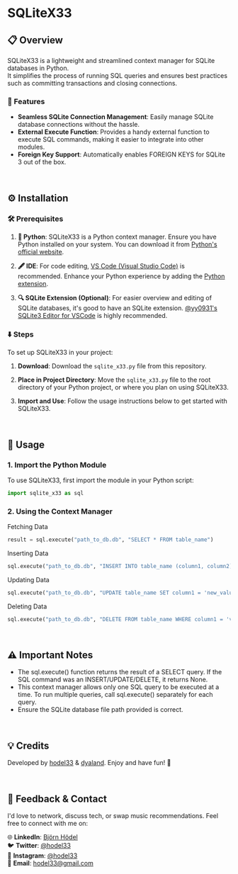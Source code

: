 # SQLiteX33

## 📋 Overview

SQLiteX33 is a lightweight and streamlined context manager for SQLite databases in Python.<br>
It simplifies the process of running SQL queries and ensures best practices such as committing transactions and closing connections.

### 🌟 Features

- **Seamless SQLite Connection Management**: Easily manage SQLite database connections without the hassle.
- **External Execute Function**: Provides a handy external function to execute SQL commands, making it easier to integrate into other modules.
- **Foreign Key Support**: Automatically enables FOREIGN KEYS for SQLite 3 out of the box.

<br>

## ⚙️ Installation

### 🛠️ Prerequisites

1. **🐍 Python**: SQLiteX33 is a Python context manager. Ensure you have Python installed on your system. You can download it from [Python's official website](https://www.python.org/downloads/).

2. **🖋️ IDE**: For code editing, [VS Code (Visual Studio Code)](https://code.visualstudio.com/) is recommended. Enhance your Python experience by adding the [Python extension](https://marketplace.visualstudio.com/items?itemName=ms-python.python).

3. **🔍 SQLite Extension (Optional)**: For easier overview and editing of SQLite databases, it's good to have an SQLite extension. [@yy0931's SQLite3 Editor for VSCode](https://marketplace.visualstudio.com/items?itemName=yy0931.vscode-sqlite3-editor) is highly recommended.

### ⬇️ Steps

To set up SQLiteX33 in your project:

1. **Download**:
   Download the `sqlite_x33.py` file from this repository.

2. **Place in Project Directory**:
   Move the `sqlite_x33.py` file to the root directory of your Python project, or where you plan on using SQLiteX33.

3. **Import and Use**:
   Follow the usage instructions below to get started with SQLiteX33.

<br>

## 🚀 Usage

### 1. Import the Python Module

To use SQLiteX33, first import the module in your Python script:

```python
import sqlite_x33 as sql
```

### 2. Using the Context Manager

Fetching Data
```python
result = sql.execute("path_to_db.db", "SELECT * FROM table_name")
```

Inserting Data
```python
sql.execute("path_to_db.db", "INSERT INTO table_name (column1, column2) VALUES ('value1', 'value2')")
```

Updating Data
```python
sql.execute("path_to_db.db", "UPDATE table_name SET column1 = 'new_value' WHERE column2 = 'value2'")
```

Deleting Data
```python
sql.execute("path_to_db.db", "DELETE FROM table_name WHERE column1 = 'value1'")
```

<br>

## ⚠️ Important Notes

- The sql.execute() function returns the result of a SELECT query. If the SQL command was an INSERT/UPDATE/DELETE, it returns None.
- This context manager allows only one SQL query to be executed at a time. To run multiple queries, call sql.execute() separately for each query.
- Ensure the SQLite database file path provided is correct.

<br>

## 💡 Credits

Developed by [hodel33](https://github.com/hodel33) & [dyaland](https://github.com/dyaland). Enjoy and have fun! 💫

<br>

## 💬 Feedback & Contact

I'd love to network, discuss tech, or swap music recommendations. Feel free to connect with me on:

🌐 **LinkedIn**: [Björn Hödel](https://www.linkedin.com/in/bjornhodel)<br>
🐦 **Twitter**: [@hodel33](https://twitter.com/hodel33)<br>
📸 **Instagram**: [@hodel33](https://www.instagram.com/hodel33)<br>
📧 **Email**: [hodel33@gmail.com](mailto:hodel33@gmail.com)
